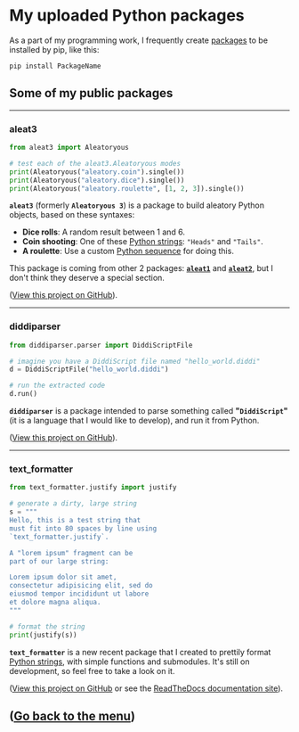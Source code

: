 # My uploaded Python packages

As a part of my programming work, I frequently create [packages](https://packaging.python.org/glossary/#term-Import-Package) to be installed by pip, like this:

```
pip install PackageName
```

## Some of my public packages

****

### aleat3

```python
from aleat3 import Aleatoryous

# test each of the aleat3.Aleatoryous modes
print(Aleatoryous("aleatory.coin").single())
print(Aleatoryous("aleatory.dice").single())
print(Aleatoryous("aleatory.roulette", [1, 2, 3]).single())
```

**`aleat3`** \(formerly **`Aleatoryous 3`**\) is a package to build aleatory Python objects, based on these syntaxes:

- **Dice rolls**: A random result between 1 and 6.
- **Coin shooting**: One of these [Python strings](https://docs.python.org/3.8/library/stdtypes.html#text-sequence-type-str): `"Heads"` and `"Tails"`.
- **A roulette**: Use a custom [Python sequence](https://docs.python.org/3.8/library/stdtypes.html#sequence-types-list-tuple-range) for doing this.

This package is coming from other 2 packages: **[`aleat1`](http://github.com/diddileija/aleat1)** and **[`aleat2`](http://github.com/diddileija/aleat2)**,
but I don't think they deserve a special section.

\([View this project on GitHub](http://github.com/diddileija/aleat3)\).

****

### diddiparser

```python
from diddiparser.parser import DiddiScriptFile

# imagine you have a DiddiScript file named "hello_world.diddi"
d = DiddiScriptFile("hello_world.diddi")

# run the extracted code
d.run()
```

**`diddiparser`** is a package intended to parse something called **"`DiddiScript`"** \(it is a language that I would like to develop\), and run it from Python.

\([View this project on GitHub](http://github.com/diddileija/diddiparser)\).

****

### text\_formatter

```python
from text_formatter.justify import justify

# generate a dirty, large string
s = """
Hello, this is a test string that
must fit into 80 spaces by line using
`text_formatter.justify`.

A "lorem ipsum" fragment can be
part of our large string:

Lorem ipsum dolor sit amet, 
consectetur adipisicing elit, sed do 
eiusmod tempor incididunt ut labore 
et dolore magna aliqua.
"""

# format the string
print(justify(s))
```

**`text_formatter`** is a new recent package that I created to prettily format [Python strings](https://docs.python.org/3.8/library/stdtypes.html#text-sequence-type-str), with 
simple functions and submodules. It's still on development, so feel free to take a look on it.

\([View this project on GitHub](http://github.com/diddileija/text_formatter) or see the [ReadTheDocs documentation site](http://text-formatter.readthedocs.io)\).

## \([Go back to the menu](http://diddileija.github.io)\)
